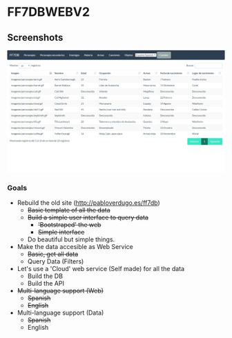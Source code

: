 # FF7DBWEBV2

## Screenshots

![screenshot characters](screenshots/characters.png "Characters")

### Goals

+ Rebuild the old site (http://pabloverdugo.es/ff7db)
     - ~~Basic template of all the data~~
     - ~~Build a simple user interface to query data~~
        - ~~'Bootstraped' the web~~
        - ~~Simple interface~~
     - Do beautiful but simple things.
+ Make the data accesible as Web Service
    - ~~Basic, get all data~~
    - Query Data (Filters)
+ Let's use a 'Cloud' web service (Self made) for all the data
     - Build the DB
     - Build the API
+ ~~Multi-language support (Web)~~
    - ~~Spanish~~
    - ~~English~~
+ Multi-language support (Data)
    - ~~Spanish~~
    - English
